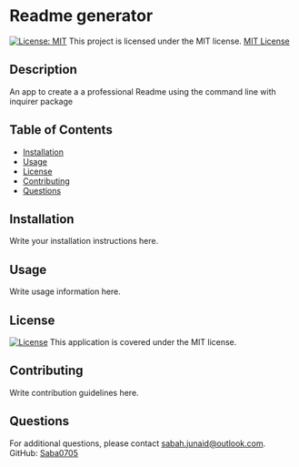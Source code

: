 # Readme generator 

[![License: MIT](https://img.shields.io/badge/License-MIT-yellow.svg)](https://opensource.org/licenses/MIT)
This project is licensed under the MIT license.
[MIT License](https://opensource.org/licenses/MIT)

## Description
An app to create a a professional Readme using the command line with inquirer package

## Table of Contents
- [Installation](#installation)
- [Usage](#usage)
- [License](#license)
- [Contributing](#contributing)
- [Questions](#questions)

## Installation
Write your installation instructions here.

## Usage
Write usage information here.

## License
[![License](https://img.shields.io/badge/license-MIT-blue.svg)](LICENSE)
This application is covered under the MIT license.

## Contributing
Write contribution guidelines here.

## Questions
For additional questions, please contact sabah.junaid@outlook.com.
GitHub: [Saba0705](https://github.com/Saba0705)

